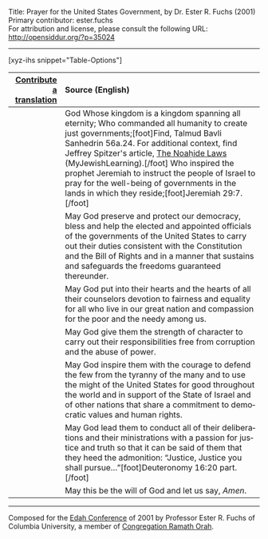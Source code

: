 <html>
<head></head>
<body>
Title: Prayer for the United States Government, by Dr. Ester R. Fuchs (2001)<br />
Primary contributor: ester.fuchs<br />
For attribution and license, please consult the following URL: <a href="http://opensiddur.org/?p=35024">http://opensiddur.org/?p=35024</a>
<p />
<hr />

[xyz-ihs snippet="Table-Options"]<table style="margin-left: auto; margin-right: auto;" class="draggable">
<thead><tr><th id="x" style="text-align: right;"><a href="/translate/" target="_blank" rel="noopener">Contribute a translation</a></th><th style="text-align: left;">Source (English)</th></tr></thead>
<tbody>
<tr><td style="vertical-align:top;">
<div class="liturgy" lang="he">

</span></div></td>
 
<td style="vertical-align:top;">
<div class="english" lang="en">
God Whose kingdom is a kingdom spanning all eternity;
Who commanded all humanity to create just governments;[foot]Find, Talmud Bavli Sanhedrin 56a.24. For additional context, find Jeffrey Spitzer's article, <a href="https://www.myjewishlearning.com/article/the-noahide-laws/">The Noaḥide Laws</a> (MyJewishLearning).[/foot]
Who inspired the prophet Jeremiah to instruct the people of Israel 
to pray for the well-being of governments in the lands in which they reside;[foot]Jeremiah 29:7.[/foot]
</div></td></tr>


<tr><td style="vertical-align:top;">
<div class="liturgy" lang="he">

</span></div></td>
 
<td style="vertical-align:top;">
<div class="english" lang="en">
May God preserve and protect our democracy, 
bless and help the elected and appointed officials of the governments of the United States 
to carry out their duties consistent with the Constitution and the Bill of Rights 
and in a manner that sustains and safeguards the freedoms guaranteed thereunder.
</div></td></tr>


<tr><td style="vertical-align:top;">
<div class="liturgy" lang="he">

</span></div></td>
 
<td style="vertical-align:top;">
<div class="english" lang="en">
May God put into their hearts 
and the hearts of all their counselors 
devotion to fairness and equality for all who live in our great nation 
and compassion for the poor and the needy among us.
</div></td></tr>


<tr><td style="vertical-align:top;">
<div class="liturgy" lang="he">

</span></div></td>
 
<td style="vertical-align:top;">
<div class="english" lang="en">
May God give them 
the strength of character 
to carry out their responsibilities 
free from corruption and the abuse of power.
</div></td></tr>


<tr><td style="vertical-align:top;">
<div class="liturgy" lang="he">

</span></div></td>
 
<td style="vertical-align:top;">
<div class="english" lang="en">
May God inspire them 
with the courage to defend the few from the tyranny of the many 
and to use the might of the United States for good throughout the world 
and in support of the State of Israel and of other nations 
that share a commitment to democratic values and human rights.
</div></td></tr>


<tr><td style="vertical-align:top;">
<div class="liturgy" lang="he">

</span></div></td>
 
<td style="vertical-align:top;">
<div class="english" lang="en">
May God lead them 
to conduct all of their deliberations and their ministrations 
with a passion for justice and truth 
so that it can be said of them that they heed the admonition: 
“Justice, Justice you shall pursue…”[foot]Deuteronomy 16:20 part.[/foot]
</div></td></tr>


<tr><td style="vertical-align:top;">
<div class="liturgy" lang="he">

</span></div></td>
 
<td style="vertical-align:top;">
<div class="english" lang="en">
May this be the will of God 
and let us say, <em>Amen</em>.
</div></td></tr>
</tbody></table>

<hr />

Composed for the <a href="https://en.wikipedia.org/wiki/Edah">Edah Conference</a> of 2001 by Professor Ester R. Fuchs of Columbia University, a member of <a href="https://www.ramathorah.org">Congregation Ramath Orah</a>.

&nbsp;
</body>
</html>
